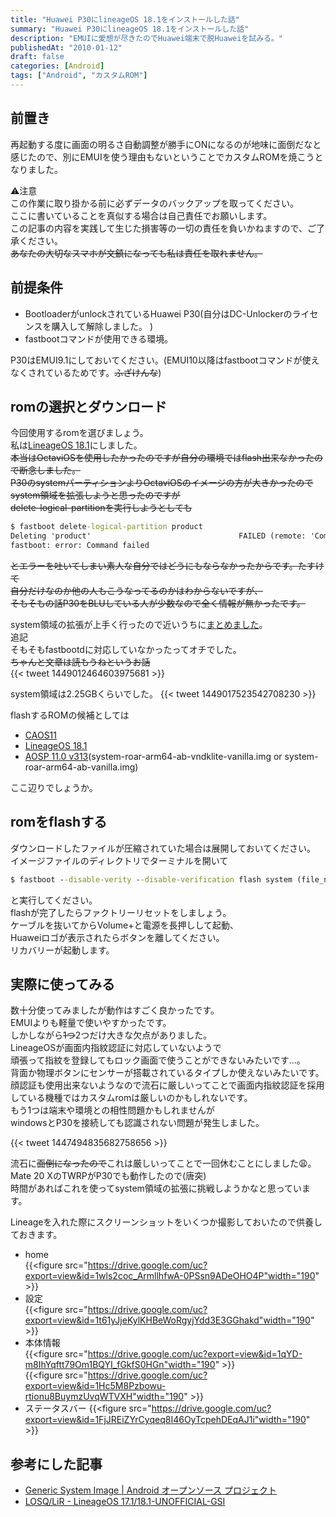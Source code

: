 ```yaml
---
title: "Huawei P30にlineageOS 18.1をインストールした話"
summary: "Huawei P30にlineageOS 18.1をインストールした話"
description: "EMUIに愛想が尽きたのでHuawei端末で脱Huaweiを試みる。"
publishedAt: "2010-01-12"
draft: false
categories: [Android]
tags: ["Android", "カスタムROM"]
---
```


## 前置き  
再起動する度に画面の明るさ自動調整が勝手にONになるのが地味に面倒だなと感じたので、別にEMUIを使う理由もないということでカスタムROMを焼こうとなりました。  

⚠注意  
この作業に取り掛かる前に必ずデータのバックアップを取ってください。  
ここに書いていることを真似する場合は自己責任でお願いします。  
この記事の内容を実践して生じた損害等の一切の責任を負いかねますので、ご了承ください。  
~~あなたの大切なスマホが文鎮になっても私は責任を取れません。~~  


## 前提条件  
- BootloaderがunlockされているHuawei P30(自分はDC-Unlockerのライセンスを購入して解除しました。 )  
- fastbootコマンドが使用できる環境。  

P30はEMUI9.1にしておいてください。(EMUI10以降はfastbootコマンドが使えなくされているためです。~~ふざけんな~~)  

## romの選択とダウンロード  
今回使用するromを選びましょう。  
私は[LineageOS 18.1](https://sourceforge.net/projects/andyyan-gsi/files/lineage-18.x/lineage-18.1-20211010-UNOFFICIAL-treble_arm64_bvS.img.xz/download)にしました。  
~~本当はOctaviOSを使用したかったのですが自分の環境ではflash出来なかったので断念しました。~~  
~~P30のsystemパーティションよりOctaviOSのイメージの方が大きかったのでsystem領域を拡張しようと思ったのですが~~  
~~delete-logical-partitionを実行しようとしても~~  
``` cmd
$ fastboot delete-logical-partition product
Deleting 'product'                                 FAILED (remote: 'Command not allowed')
fastboot: error: Command failed
```

~~とエラーを吐いてしまい素人な自分ではどうにもならなかったからです。たすけて~~  
~~自分だけなのか他の人もこうなってるのかはわからないですが、~~  
~~そもそもの話P30をBLUしている人が少数なので全く情報が無かったです。~~  

system領域の拡張が上手く行ったので近いうちに[まとめました](/p/huawei-p30-ele-l29-のsystem領域を拡張した話-その1/)。  
追記  
そもそもfastbootdに対応していなかったってオチでした。  
~~ちゃんと文章は読もうねというお話~~  
{{< tweet 1449012464603975681 >}}  

system領域は2.25GBくらいでした。
{{< tweet 1449017523542708230 >}}  
  
flashするROMの候補としては
- [CAOS11](https://sourceforge.net/projects/treblerom/files/CAOS11/2021.10.10/caos-v313%2B211010-arm64-bvZ.img.xz/download)  
- [LineageOS 18.1](https://sourceforge.net/projects/andyyan-gsi/files/lineage-18.x/lineage-18.1-20211010-UNOFFICIAL-treble_arm64_bvS.img.xz/download)  
- [AOSP 11.0 v313](https://github.com/phhusson/treble_experimentations/releases/tag/v313)(system-roar-arm64-ab-vndklite-vanilla.img or system-roar-arm64-ab-vanilla.img)

ここ辺りでしょうか。


## romをflashする  
ダウンロードしたファイルが圧縮されていた場合は展開しておいてください。  
イメージファイルのディレクトリでターミナルを開いて
```cmd
$ fastboot --disable-verity --disable-verification flash system (file_name).img
```
と実行してください。  
flashが完了したらファクトリーリセットをしましょう。  
ケーブルを抜いてからVolume+と電源を長押しして起動、  
Huaweiロゴが表示されたらボタンを離してください。  
リカバリーが起動します。  

## 実際に使ってみる  

数十分使ってみましたが動作はすごく良かったです。  
EMUIよりも軽量で使いやすかったです。  
しかしながら~~1つ~~2つだけ大きな欠点がありました。  
LineageOSが画面内指紋認証に対応していないようで  
頑張って指紋を登録してもロック画面で使うことができないみたいです...。  
背面か物理ボタンにセンサーが搭載されているタイプしか使えないみたいです。  
顔認証も使用出来ないようなので流石に厳しいってことで画面内指紋認証を採用している機種ではカスタムromは厳しいのかもしれないです。  
もう1つは端末や環境との相性問題かもしれませんが  
windowsとP30を接続しても認識されない問題が発生しました。  

{{< tweet 1447494835682758656 >}}

流石に~~面倒になったので~~これは厳しいってことで一回休むことにしました😩。  
Mate 20 XのTWRPがP30でも動作したので(唐突)  
時間があればこれを使ってsystem領域の拡張に挑戦しようかなと思っています。  


Lineageを入れた際にスクリーンショットをいくつか撮影しておいたので供養しておきます。  

- home  
{{<figure src="https://drive.google.com/uc?export=view&id=1wls2coc_ArmllhfwA-0PSsn9ADeOHO4P"width="190" >}}   
- 設定  
{{<figure src="https://drive.google.com/uc?export=view&id=1t61yJjeKylKHBeWoRgyjYdd3E3GGhakd"width="190" >}}  
- 本体情報  
{{<figure src="https://drive.google.com/uc?export=view&id=1qYD-m8IhYqftt79Om1BQYI_fGkfS0HGn"width="190" >}}  
{{<figure src="https://drive.google.com/uc?export=view&id=1Hc5M8Pzbowu-rtionu8BuymzUvqWTVXH"width="190" >}}  
- ステータスバー
{{<figure src="https://drive.google.com/uc?export=view&id=1FjJREiZYrCyqeq8I46OyTcpehDEqAJ1i"width="190" >}}  

## 参考にした記事  
- [Generic System Image  |  Android オープンソース プロジェクト](https://source.android.com/setup/build/gsi?hl=ja#flashing-gsis)  
- [LOSQ/LiR - LineageOS 17.1/18.1-UNOFFICIAL-GSI](https://forum.xda-developers.com/t/losq-lir-lineageos-17-1-18-1-unofficial-gsi.4219291/)  
